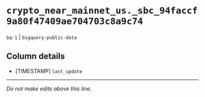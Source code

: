 # `crypto_near_mainnet_us._sbc_94faccf9a80f47409ae704703c8a9c74`
`bq-1` | `bigquery-public-data`

## Column details
* [TIMESTAMP] `last_update`

-------------------------------------------------------------------------------
*Do not make edits above this line.*
